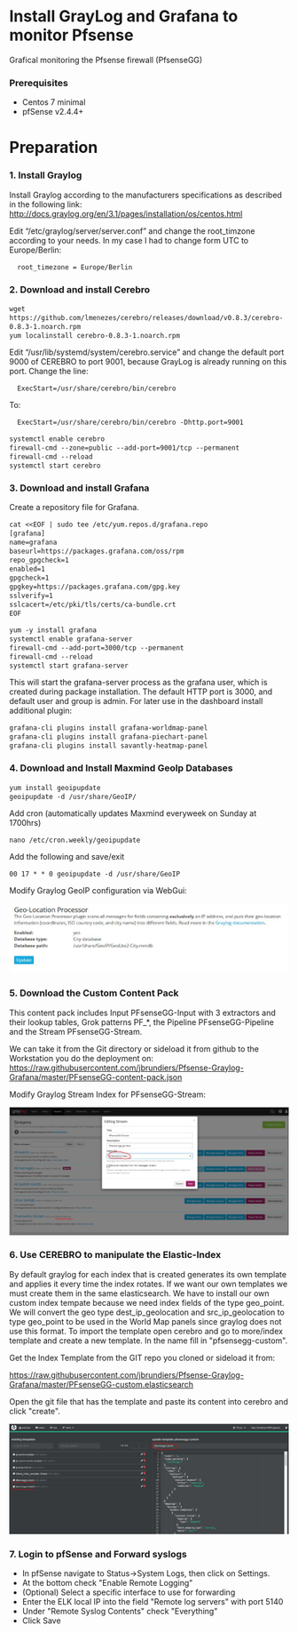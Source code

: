 # Install GrayLog and Grafana to monitor Pfsense
Grafical monitoring the Pfsense firewall (PfsenseGG)

### Prerequisites
- Centos 7 minimal 
- pfSense v2.4.4+ 


# Preparation

### 1. Install Graylog
Install Graylog according to the manufacturers specifications as described in the following link:
http://docs.graylog.org/en/3.1/pages/installation/os/centos.html

Edit “/etc/graylog/server/server.conf”  and change the root_timzone according to your needs. In my case I had to change 
form UTC to Europe/Berlin:
```
  root_timezone = Europe/Berlin 
```

### 2. Download and install Cerebro
```
wget https://github.com/lmenezes/cerebro/releases/download/v0.8.3/cerebro-0.8.3-1.noarch.rpm
yum localinstall cerebro-0.8.3-1.noarch.rpm
```
Edit “/usr/lib/systemd/system/cerebro.service”  and change the default port 9000 of CEREBRO to port 9001, 
because GrayLog is already running on this port.
Change the line:
```
  ExecStart=/usr/share/cerebro/bin/cerebro 
```
To:
```
  ExecStart=/usr/share/cerebro/bin/cerebro -Dhttp.port=9001
```
```
systemctl enable cerebro
firewall-cmd --zone=public --add-port=9001/tcp --permanent
firewall-cmd --reload
systemctl start cerebro
```
### 3. Download and install Grafana
Create a repository file for Grafana.
```
cat <<EOF | sudo tee /etc/yum.repos.d/grafana.repo
[grafana]
name=grafana
baseurl=https://packages.grafana.com/oss/rpm
repo_gpgcheck=1
enabled=1
gpgcheck=1
gpgkey=https://packages.grafana.com/gpg.key
sslverify=1
sslcacert=/etc/pki/tls/certs/ca-bundle.crt
EOF
```
```
yum -y install grafana
systemctl enable grafana-server
firewall-cmd --add-port=3000/tcp --permanent
firewall-cmd --reload
systemctl start grafana-server
```
This will start the grafana-server process as the grafana user, which is created during package installation. 
The default HTTP port is 3000, and default user and group is admin.
For later use in the dashboard install additional plugin:
```
grafana-cli plugins install grafana-worldmap-panel
grafana-cli plugins install grafana-piechart-panel
grafana-cli plugins install savantly-heatmap-panel
```
### 4. Download and Install Maxmind GeoIp Databases

```
yum install geoipupdate
geoipupdate -d /usr/share/GeoIP/
```
Add cron (automatically updates Maxmind everyweek on Sunday at 1700hrs)
```
nano /etc/cron.weekly/geoipupdate
```
Add the following and save/exit
```
00 17 * * 0 geoipupdate -d /usr/share/GeoIP
```
Modify Graylog GeoIP configuration via WebGui:

![GeoIpConf](https://github.com/jbrundiers/Pfsense-Graylog-Grafana/blob/master/Pictures/GraylogGeoIPConf.JPG)


### 5. Download the Custom Content Pack
This content pack includes Input PFsenseGG-Input with 3 extractors and their lookup tables, Grok patterns PF_*, the Pipeline PFsenseGG-Pipeline and the Stream PFsenseGG-Stream.

We can take it from the Git directory or sideload it from github to the Workstation you do the deployment on:
https://raw.githubusercontent.com/jbrundiers/Pfsense-Graylog-Grafana/master/PFsenseGG-content-pack.json

Modify Graylog Stream Index for PFsenseGG-Stream: 

![StreamConf](https://github.com/jbrundiers/Pfsense-Graylog-Grafana/blob/master/Pictures/GraylogStreamSettings.JPG)


### 6. Use CEREBRO to manipulate the Elastic-Index
By default graylog for each index that is created generates its own template and applies it every time the index rotates. If we want our own templates we must create them in the same elasticsearch. 
We have to install our own custom index tempate because we need index fields of the type geo_point. We will convert the geo type dest_ip_geolocation and src_ip_geolocation to type geo_point to be used in the World Map panels since graylog does not use this format.
To import the template open cerebro and go to more/index template and create a new template. In the name fill in "pfsensegg-custom".

Get the Index Template from the GIT repo you cloned or sideload it from:

https://raw.githubusercontent.com/jbrundiers/Pfsense-Graylog-Grafana/master/PFsenseGG-custom.elasticsearch

Open the git file that has the template and paste its content into cerebro and click "create".

![IndexConf](https://github.com/jbrundiers/Pfsense-Graylog-Grafana/blob/master/Pictures/CerebroIndexTemplate.JPG)



### 7. Login to pfSense and Forward syslogs
- In pfSense navigate to Status->System Logs, then click on Settings.
- At the bottom check "Enable Remote Logging"
- (Optional) Select a specific interface to use for forwarding
- Enter the ELK local IP into the field "Remote log servers" with port 5140
- Under "Remote Syslog Contents" check "Everything"
- Click Save




